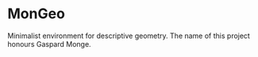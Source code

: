 # MonGeo
Minimalist environment for descriptive geometry. The name of this project honours Gaspard Monge.

